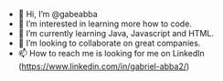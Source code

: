 - 👋 Hi, I’m @gabeabba
- 👀 I’m interested in learning more how to code.
- 🌱 I’m currently learning Java, Javascript and HTML.
- 💞️ I’m looking to collaborate on great companies.
- 📫 How to reach me is looking for me on LinkedIn (https://www.linkedin.com/in/gabriel-abba2/)

<!---
gabeabba/gabeabba is a ✨ special ✨ repository because its `README.md` (this file) appears on your GitHub profile.
You can click the Preview link to take a look at your changes.
--->
